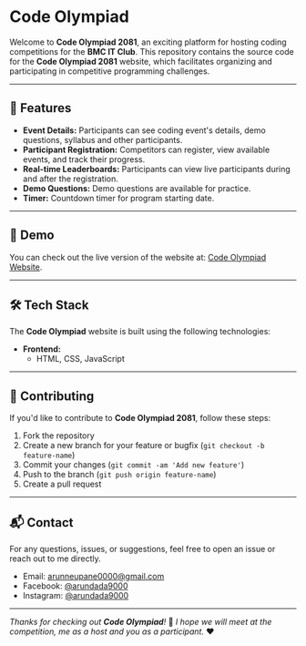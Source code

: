 # Code Olympiad

Welcome to **Code Olympiad 2081**, an exciting platform for hosting coding competitions for the **BMC IT Club**. This repository contains the source code for the **Code Olympiad 2081** website, which facilitates organizing and participating in competitive programming challenges.

---

## 🚀 Features

- **Event Details:** Participants can see coding event's details, demo questions, syllabus and other participants.
- **Participant Registration:** Competitors can register, view available events, and track their progress.
- **Real-time Leaderboards:** Participants can view live participants during and after the registration.
- **Demo Questions:** Demo questions are available for practice.
- **Timer:** Countdown timer for program starting date.

---

## 🌟 Demo

You can check out the live version of the website at: [Code Olympiad Website](https://codeolympiad2081.netlify.app).

---

## 🛠️ Tech Stack

The **Code Olympiad** website is built using the following technologies:

- **Frontend:**
  - HTML, CSS, JavaScript

---

## 📄 Contributing

If you'd like to contribute to **Code Olympiad 2081**, follow these steps:

1. Fork the repository
2. Create a new branch for your feature or bugfix (`git checkout -b feature-name`)
3. Commit your changes (`git commit -am 'Add new feature'`)
4. Push to the branch (`git push origin feature-name`)
5. Create a pull request

---

## 📬 Contact

For any questions, issues, or suggestions, feel free to open an issue or reach out to me directly.

- Email: [arunneupane0000@gmail.com](mailto:arunneupane0000@gmail.com)
- Facebook: [@arundada9000](https://facebook.com/arunneupane9000)
- Instagram: [@arundada9000](https://instagram.com/arundada9000)

---

_Thanks for checking out **Code Olympiad**!_ 🎉
_I hope we will meet at the competition, me as a host and you as a participant._ ❤️
